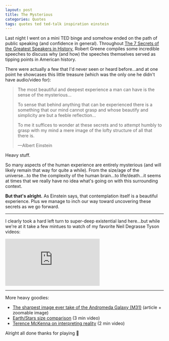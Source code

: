 ```yaml
---
layout: post
title: The Mysterious
categories: Quotes
tags: quotes ted ted-talk inspiration einstein
---
```

Last night I went on a mini TED binge and somehow ended on the path of public speaking (and confidence in general). Throughout [The 7 Secrets of the Greatest Speakers in History](https://www.youtube.com/watch?v=i0a61wFaF8A), Robert Greene compiles some incredible speeches to discuss why (and how) the speeches themselves served as tipping points in American history.

There were actually a few that I'd never seen or heard before...and at one point he showcases this little treasure (which was the only one he didn't have audio/video for):

> The most beautiful and deepest 
> experience a man can have is the sense
> of the mysterious...
> 
> To sense that behind anything that can
> be experienced there is a something that
> our mind cannot grasp and whose
> beautify and simplicity are but a feeble
> reflection...
> 
> To me it suffices to wonder at these 
> secrets and to attempt humbly to grasp
> with my mind a mere image of the lofty
> structure of all that there is.
> 
> &mdash;Albert Einstein

Heavy stuff.

So many aspects of the human experience are entirely mysterious (and will likely remain that way for quite a while). From the size/age of the universe...to the the complexity of the human brain...to life/death...it seems at times that we really have no idea what's going on with this surrounding context.

**But that's alright.** As Einstein says, that contemplation itself is a beautiful experience. Plus we manage to inch our way toward uncovering these secrets as we go forward.

---

I clearly took a hard left turn to super-deep existential land here...but while we're at it take a few mintues to watch of my favorite Neil Degrasse Tyson videos:

<div class='embed-container'><iframe src='http://www.youtube.com/embed/9D05ej8u-gU?rel=0' frameborder='0' allowfullscreen></iframe></div>

---

More heavy goodies:

- [The sharpest image ever take of the Andromeda Galaxy (M31)](http://www.spacetelescope.org/images/heic1502a/) (article + zoomable image)
- [Earth/Stars size comparison](https://www.youtube.com/watch?v=HEheh1BH34Q) (3 min video)
- [Terence McKenna on interpreting reality](https://www.youtube.com/watch?v=FbkHsC3oE2c) (2 min video)

Alright all done thanks for playing :dizzy:




